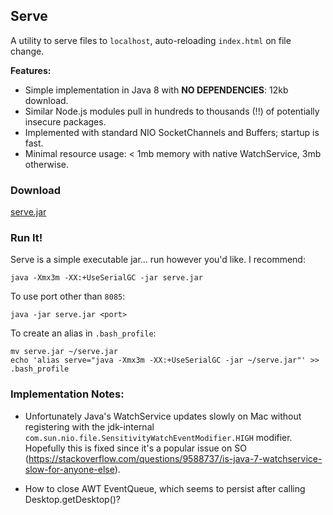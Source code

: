 ## Serve
A utility to serve files to `localhost`, auto-reloading `index.html` on file change.

**Features:**
* Simple implementation in Java 8 with **NO DEPENDENCIES**: 12kb download.
* Similar Node.js modules pull in hundreds to thousands (!!) of potentially insecure packages.
* Implemented with standard NIO SocketChannels and Buffers; startup is fast.
* Minimal resource usage: < 1mb memory with native WatchService, 3mb otherwise.

### Download
[serve.jar](https://github.com/AugustNagro/serve/raw/master/dist/serve.jar)

### Run It!
Serve is a simple executable jar... run however you'd like. I recommend:

```shell script
java -Xmx3m -XX:+UseSerialGC -jar serve.jar
```

To use port other than `8085`:
```shell script
java -jar serve.jar <port>
```

To create an alias in `.bash_profile`:
```shell script
mv serve.jar ~/serve.jar
echo 'alias serve="java -Xmx3m -XX:+UseSerialGC -jar ~/serve.jar"' >> .bash_profile
```

### Implementation Notes:

* Unfortunately Java's WatchService updates slowly on Mac without registering with the jdk-internal `com.sun.nio.file.SensitivityWatchEventModifier.HIGH` modifier. Hopefully this is fixed since it's a popular issue on SO (https://stackoverflow.com/questions/9588737/is-java-7-watchservice-slow-for-anyone-else).

* How to close AWT EventQueue, which seems to persist after calling Desktop.getDesktop()?

